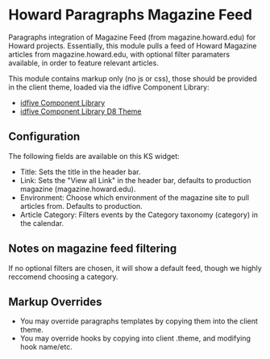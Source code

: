 # Howard Paragraphs Magazine Feed

Paragraphs integration of Magazine Feed (from magazine.howard.edu) for Howard projects. Essentially, this module pulls a feed of Howard Magazine articles from magazine.howard.edu, with optional filter paramaters available, in order to feature relevant articles.

This module contains markup only (no js or css), those should be provided in the client theme, loaded via the idfive Component Library:

 - [idfive Component Library](https://bitbucket.org/idfivellc/idfive-component-library)
 - [idfive Component Library D8 Theme](https://bitbucket.org/idfivellc/idfive-component-library-d8-theme)

## Configuration
The following fields are available on this KS widget:
 - Title: Sets the title in the header bar.
 - Link: Sets the "View all Link" in the header bar, defaults to production magazine (magazine.howard.edu).
 - Environment: Choose which environment of the magazine site to pull articles from. Defaults to production.
 - Article Category: Filters events by the Category taxonomy (category) in the calendar.

## Notes on magazine feed filtering
If no optional filters are chosen, it will show a default feed, though we highly reccomend choosing a category.

## Markup Overrides
- You may override paragraphs templates by copying them into the client theme.
- You may override hooks by copying into client .theme, and modifying hook name/etc.

